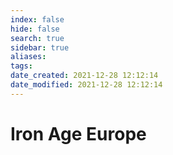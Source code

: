 ```yaml
---
index: false
hide: false
search: true
sidebar: true
aliases:
tags:
date_created: 2021-12-28 12:12:14
date_modified: 2021-12-28 12:12:14
---
```


# Iron Age Europe
